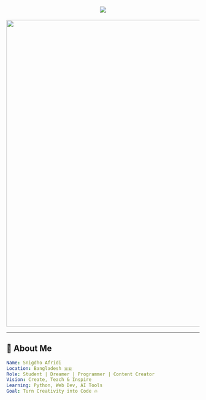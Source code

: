 <!-- 🔥 README for Snigdho Afridi -->

<!-- ✨ Glowing Branding Name -->
<h1 align="center">
  <img src="https://readme-typing-svg.herokuapp.com?font=Orbitron&size=40&duration=3000&pause=1000&color=FF00FF&center=true&vCenter=true&width=1000&lines=🌟+S.N.I.G.D.H.O+%E2%80%94+The+Code+Creative+%F0%9F%92%BB;From+Learning+to+Earning+%F0%9F%92%B8;Welcome+to+My+Tech+World+%F0%9F%8C%90" />
</h1>

<p align="center">
  <img src="https://media.giphy.com/media/fAnEC88LccN7a/giphy.gif" width="800" />
</p>

---

## 🧠 About Me

```yaml
Name: Snigdho Afridi
Location: Bangladesh 🇧🇩
Role: Student | Dreamer | Programmer | Content Creator
Vision: Create, Teach & Inspire
Learning: Python, Web Dev, AI Tools
Goal: Turn Creativity into Code 🔥
